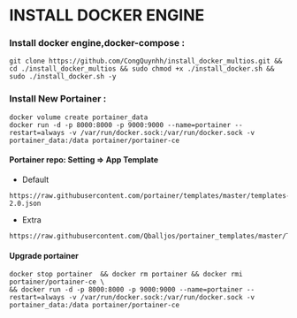 
# INSTALL DOCKER ENGINE

### Install docker engine,docker-compose :
```
git clone https://github.com/CongQuynhh/install_docker_multios.git && cd ./install_docker_multios && sudo chmod +x ./install_docker.sh && sudo ./install_docker.sh -y
```

### Install New Portainer :
```
docker volume create portainer_data
docker run -d -p 8000:8000 -p 9000:9000 --name=portainer --restart=always -v /var/run/docker.sock:/var/run/docker.sock -v portainer_data:/data portainer/portainer-ce
```

#### Portainer repo: Setting => App Template
- Default
```
https://raw.githubusercontent.com/portainer/templates/master/templates-2.0.json
```

- Extra
```
https://raw.githubusercontent.com/Qballjos/portainer_templates/master/Template/template.json
```

#### Upgrade portainer
```
docker stop portainer  && docker rm portainer && docker rmi portainer/portainer-ce \
&& docker run -d -p 8000:8000 -p 9000:9000 --name=portainer --restart=always -v /var/run/docker.sock:/var/run/docker.sock -v portainer_data:/data portainer/portainer-ce
```
